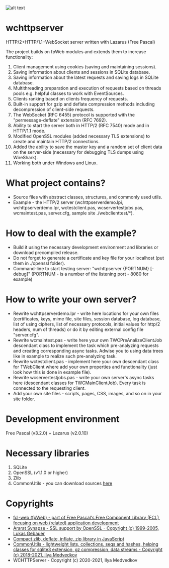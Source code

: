 ![alt text](https://github.com/iLya2IK/wchttpserver/blob/main/icons/wclogo_c.svg?raw=true)

# wchttpserver
HTTP/2+HTTP/1.1+WebSocket server written with Lazarus (Free Pascal)

The project builds on fpWeb modules and extends them to increase functionality:
1. Client management using cookies (saving and maintaining sessions).
2. Saving information about clients and sessions in SQLite database.
3. Saving information about the latest requests and saving logs in SQLite database.
4. Multithreading preparation and execution of requests based on threads pools e.g. helpful classes to work with EventSources.
6. Clients ranking based on clients frequency of requests.
7. Built-in support for gzip and deflate compression methods including decompression of client-side requests.
8. The WebSocket (RFC 6455) protocol is supported with the "permessage-deflate" extension (RFC 7692).
9. Ability to start the server both in HTTP/2 (RFC 7540) mode and in HTTP/1.1 mode.
10. Modified OpenSSL modules (added necessary TLS extensions) to create and maintain HTTP/2 connections.
11. Added the ability to save the master key and a random set of client data on the server-side (necessary for debugging TLS dumps using WireShark).
12. Working both under Windows and Linux.

# What project contains?
* Source files with abstract classes, structures, and commonly used utils. 
* Example - the HTTP/2 server (wchttpserverdemo.lpi, wchttpserverdemo.lpr, wctestclient.pas, wcservertestjobs.pas, wcmaintest.pas, server.cfg, sample site ./webclienttest/*).

# How to deal with the example?
* Build it using the necessary development environment and libraries or download precompiled release.
* Do not forget to generate a certificate and key file for your localhost (put them in ./openssl folder). 
* Command-line to start testing server: "wchttpserver {PORTNUM} [-debug]" (PORTNUM - is a number of the listening port - 8080 for example)

# How to write your own server?
* Rewrite wchttpserverdemo.lpr - write here locations for your own files (certificates, keys, mime file, site files, session database, log database, list of using ciphers, list of necessary protocols, initial values for http/2 headers, num of threads) or do it by editing external config file "server.cfg".
* Rewrite wcmaintest.pas - write here your own TWCPreAnalizeClientJob descendant class to implement the task which pre-analyzing requests and creating corresponding async tasks. Adwise you to using data trees like in example to realize such pre-analyzing task. 
* Rewrite wctestclient.pas - implement here your own descendant class for TWebClient where add your own properties and functionality (just look how this is done in example file).
* Rewrite wcservertestjobs.pas - write your own server's async tasks here (descendant classes for TWCMainClientJob). Every task is connected to the requesting client.
* Add your own site files - scripts, pages, CSS, images, and so on in your site folder.

# Development environment
Free Pascal (v3.2.0) + Lazarus (v2.0.10)

# Necessary libraries
1. SQLite
2. OpenSSL (v1.1.0 or higher)
3. Zlib
4. CommonUtils - you can download sources [here](https://github.com/iLya2IK/commonutils)

# Copyrights
* [fcl-web (fpWeb) - part of Free Pascal's Free Component Library (FCL), focusing on web (related) application development](https://wiki.lazarus.freepascal.org/fcl-web)
* [Ararat Synapse - SSL support by OpenSSL - Copyright (c) 1999-2005, Lukas Gebauer](http://www.ararat.cz/synapse/doku.php/start)
* [Compact zlib, deflate, inflate, zip library in JavaScript](https://github.com/imaya/zlib.js)
* [CommonUtils - lightweight lists, collections, seqs and hashes, helping classes for sqlite3 extension, gz compression, data streams - Copyright (c) 2018-2021, Ilya Medvedkov](https://github.com/iLya2IK/commonutils)
* WCHTTPServer - Copyright (c) 2020-2021, Ilya Medvedkov
